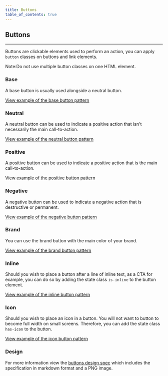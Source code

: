```yaml
---
title: Buttons
table_of_contents: true
---
```


## Buttons

<hr>

Buttons are clickable elements used to perform an action, you can apply `button` classes on buttons and link elements.

<div class="p-notification--information">
  <p class="p-notification__response">
    <span class="p-notification__status">Note:</span>Do not use multiple button classes on one HTML element.
  </p>
</div>

### Base

A base button is usually used alongside a neutral button.

<a href="https://vanilla-framework.github.io/vanilla-framework/examples/patterns/buttons/base/"
    class="js-example">
View example of the base button pattern
</a>

### Neutral

A neutral button can be used to indicate a positive action that isn't necessarily the main call-to-action.

<a href="https://vanilla-framework.github.io/vanilla-framework/examples/patterns/buttons/neutral/"
    class="js-example">
View example of the neutral button pattern
</a>

### Positive

A positive button can be used to indicate a positive action that is the main call-to-action.

<a href="https://vanilla-framework.github.io/vanilla-framework/examples/patterns/buttons/positive/"
    class="js-example">
View example of the positive button pattern
</a>

### Negative

A negative button can be used to indicate a negative action that is destructive or permanent.

<a href="https://vanilla-framework.github.io/vanilla-framework/examples/patterns/buttons/negative/"
    class="js-example">
View example of the negative button pattern
</a>

### Brand

You can use the brand button with the main color of your brand.

<a href="https://vanilla-framework.github.io/vanilla-framework/examples/patterns/buttons/brand/"
    class="js-example">
View example of the brand button pattern
</a>

### Inline

Should you wish to place a button after a line of inline text, as a CTA for example, you can do so by adding the state class `is-inline` to the button element.

<a href="https://vanilla-framework.github.io/vanilla-framework/examples/patterns/buttons/inline/"
    class="js-example">
View example of the inline button pattern
</a>

### Icon

Should you wish to place an icon in a button. You will not want to button to become full width on small screens. Therefore, you can add the state class `has-icon` to the button.

<a href="https://vanilla-framework.github.io/vanilla-framework/examples/patterns/buttons/icon/"
    class="js-example">
View example of the icon button pattern
</a>

### Design

For more information view the [buttons design spec](https://github.com/ubuntudesign/vanilla-design/tree/master/Buttons) which includes the specification in markdown format and a PNG image.
